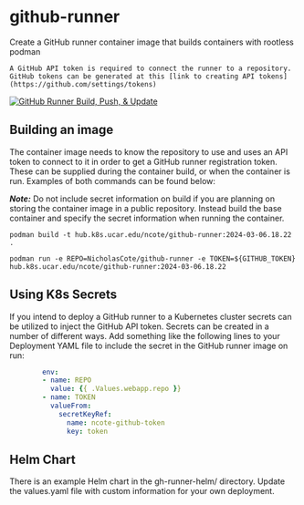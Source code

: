 # github-runner
Create a GitHub runner container image that builds containers with rootless podman

```{note}
A GitHub API token is required to connect the runner to a repository. GitHub tokens can be generated at this [link to creating API tokens](https://github.com/settings/tokens)
```

[![GitHub Runner Build, Push, & Update](https://github.com/NicholasCote/github-runner/actions/workflows/gh-runner-build.yaml/badge.svg)](https://github.com/NicholasCote/github-runner/actions/workflows/gh-runner-build.yaml)

## Building an image

The container image needs to know the repository to use and uses an API token to connect to it in order to get a GitHub runner registration token. These can be supplied during the container build, or when the container is run. Examples of both commands can be found below:

***Note:*** Do not include secret information on build if you are planning on storing the container image in a public repository. Instead build the base container and specify the secret information when running the container. 

`podman build -t hub.k8s.ucar.edu/ncote/github-runner:2024-03-06.18.22 .`

`podman run -e REPO=NicholasCote/github-runner -e TOKEN=${GITHUB_TOKEN} hub.k8s.ucar.edu/ncote/github-runner:2024-03-06.18.22`

## Using K8s Secrets

If you intend to deploy a GitHub runner to a Kubernetes cluster secrets can be utilized to inject the GitHub API token. Secrets can be created in a number of different ways. Add something like the following lines to your Deployment YAML file to include the secret in the GitHub runner image on run:

```yaml
        env:
        - name: REPO
          value: {{ .Values.webapp.repo }}
        - name: TOKEN
          valueFrom:
            secretKeyRef:
              name: ncote-github-token
              key: token
```

## Helm Chart

There is an example Helm chart in the gh-runner-helm/ directory. Update the values.yaml file with custom information for your own deployment.